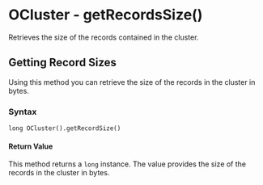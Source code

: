 # OCluster - getRecordsSize()

Retrieves the size of the records contained in the cluster. 

## Getting Record Sizes

Using this method you can retrieve the size of the records in the cluster in bytes.

### Syntax

```
long OCluster().getRecordSize()
```

#### Return Value

This method returns a `long` instance.  The value provides the size of the records in the cluster in bytes.

